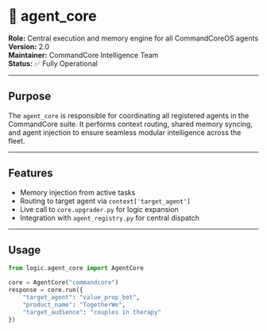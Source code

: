 # 🧠 agent_core

**Role:** Central execution and memory engine for all CommandCoreOS agents  
**Version:** 2.0  
**Maintainer:** CommandCore Intelligence Team  
**Status:** ✅ Fully Operational

---

## Purpose

The `agent_core` is responsible for coordinating all registered agents in the CommandCore suite. It performs context routing, shared memory syncing, and agent injection to ensure seamless modular intelligence across the fleet.

---

## Features

- Memory injection from active tasks
- Routing to target agent via `context['target_agent']`
- Live call to `core.upgrader.py` for logic expansion
- Integration with `agent_registry.py` for central dispatch

---

## Usage

```python
from logic.agent_core import AgentCore

core = AgentCore("commandcore")
response = core.run({
    "target_agent": "value_prop_bot",
    "product_name": "TogetherWe",
    "target_audience": "couples in therapy"
})
```

